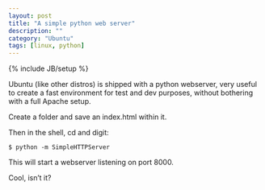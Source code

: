 ```yaml
---
layout: post
title: "A simple python web server"
description: ""
category: "Ubuntu"
tags: [linux, python]
---
```

{% include JB/setup %}


Ubuntu (like other distros) is shipped with a python webserver, very useful to create a fast environment for test and dev purposes, without bothering with a full Apache setup.

Create a folder and save an index.html within it.

Then in the shell, cd and digit:

    $ python -m SimpleHTTPServer

This will start a webserver listening on port 8000.

Cool, isn’t it?
